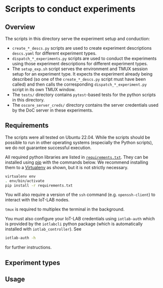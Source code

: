 # Scripts to conduct experiments

## Overview

The scripts in this directory serve the experiment setup and conduction:

- `create_*_descs.py` scripts are used to create experiment descriptions `descs.yaml` for different
  experiment types.
- `dispatch_*_experiments.py` scripts are used to conduct the experiments using those experiment
  descriptions for different experiment types.
- The `setup_exp.sh` script serves the environment and TMUX session setup for an experiment type. It
  expects the experiment already being described (so one of the `create_*_descs.py` script must have
  been called) and then calls the corresponding `dispatch_*_experiment.py` script in its own TMUX
  window.
- The `tests/` directory contains `pytest`-based tests for the python scripts in this directory.
- The `oscore_server_creds/` directory contains the server credentials used by the DoC server in
  these experiments.

## Requirements

The scripts were all tested on Ubuntu 22.04. While the scripts should be possible to run in other
operating systems (especially the Python scripts), we do not guarantee successful execution.

All required python libraries are listed in [`requirements.txt`](./requirements.txt). They can be
installed using [pip] with the commands below.
We recommend installing them to a [Virtualenv] as shown, but it is not strictly necessary.

```sh
virtualenv env
. env/bin/activate
pip install -r requirements.txt
```

You will also require a version of the `ssh` command (e.g. `openssh-client`) to
interact with the IoT-LAB nodes.

`tmux` is required to multiplex the terminal in the background.

You must also configure your IoT-LAB credentials using `iotlab-auth` which is
provided by the `iotlabcli` python package (which is automatically installed
with `iotlab_controller`). See

```sh
iotlab-auth -h
```

for further instructions.

## Experiment types

## Usage

[pip]: https://pip.pypa.io
[Virtualenv]: https://virtualenv.pypa.io
